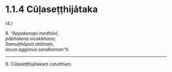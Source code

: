 

# 1.1.4 Cūḷaseṭṭhijātaka




(4.)

8\. _“Appakenapi medhāvī,_  
_pābhatena vicakkhaṇo;_  
_Samuṭṭhāpeti attānaṃ,_  
_aṇuṃ aggiṃva sandhaman”ti._  


---

9\. Cūḷaseṭṭhijātakaṃ catutthaṃ.






